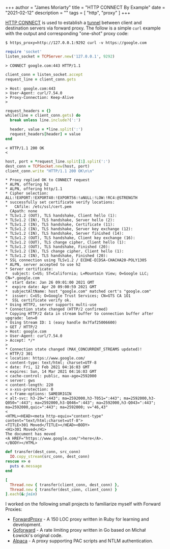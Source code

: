 +++
author = "James Moriarty"
title = "HTTP CONNECT By Example"
date = "2021-02-12"
description = ""
tags = [
  "http",
  "proxy"
]
+++

[HTTP CONNECT](https://tools.ietf.org/html/rfc7231#section-4.3.6) is used to establish a [tunnel](https://en.wikipedia.org/wiki/HTTP_tunnel) between client and destination servers via forward proxy. The follow is a simple `curl` example with the output and corresponding "one-shot" proxy code:

```
$ https_proxy=http://127.0.0.1:9292 curl -v https://google.com
```

```ruby
require 'socket'
listen_socket = TCPServer.new('127.0.0.1', 9292)
```

```
> CONNECT google.com:443 HTTP/1.1
```

```ruby
client_conn = listen_socket.accept
request_line = client_conn.gets
```

```
> Host: google.com:443
> User-Agent: curl/7.54.0
> Proxy-Connection: Keep-Alive
> 
```

```ruby
request_headers = {}
while(line = client_conn.gets) do
  break unless line.include?(':')

  header, value = *line.split(':')
  request_headers[header] = value
end
```

```
< HTTP/1.1 200 OK
< 
```

```ruby
host, port = *request_line.split[1].split(':')
dest_conn = TCPSocket.new(host, port)
client_conn.write "HTTP/1.1 200 OK\n\n"
```

```
* Proxy replied OK to CONNECT request
* ALPN, offering h2
* ALPN, offering http/1.1
* Cipher selection: ALL:!EXPORT:!EXPORT40:!EXPORT56:!aNULL:!LOW:!RC4:@STRENGTH
* successfully set certificate verify locations:
*   CAfile: /etc/ssl/cert.pem
  CApath: none
* TLSv1.2 (OUT), TLS handshake, Client hello (1):
* TLSv1.2 (IN), TLS handshake, Server hello (2):
* TLSv1.2 (IN), TLS handshake, Certificate (11):
* TLSv1.2 (IN), TLS handshake, Server key exchange (12):
* TLSv1.2 (IN), TLS handshake, Server finished (14):
* TLSv1.2 (OUT), TLS handshake, Client key exchange (16):
* TLSv1.2 (OUT), TLS change cipher, Client hello (1):
* TLSv1.2 (OUT), TLS handshake, Finished (20):
* TLSv1.2 (IN), TLS change cipher, Client hello (1):
* TLSv1.2 (IN), TLS handshake, Finished (20):
* SSL connection using TLSv1.2 / ECDHE-ECDSA-CHACHA20-POLY1305
* ALPN, server accepted to use h2
* Server certificate:
*  subject: C=US; ST=California; L=Mountain View; O=Google LLC; CN=*.google.com
*  start date: Jan 26 09:01:00 2021 GMT
*  expire date: Apr 20 09:00:59 2021 GMT
*  subjectAltName: host "google.com" matched cert's "google.com"
*  issuer: C=US; O=Google Trust Services; CN=GTS CA 1O1
*  SSL certificate verify ok.
* Using HTTP2, server supports multi-use
* Connection state changed (HTTP/2 confirmed)
* Copying HTTP/2 data in stream buffer to connection buffer after upgrade: len=0
* Using Stream ID: 1 (easy handle 0x7faf25006600)
> GET / HTTP/2
> Host: google.com
> User-Agent: curl/7.54.0
> Accept: */*
> 
* Connection state changed (MAX_CONCURRENT_STREAMS updated)!
< HTTP/2 301 
< location: https://www.google.com/
< content-type: text/html; charset=UTF-8
< date: Fri, 12 Feb 2021 04:16:03 GMT
< expires: Sun, 14 Mar 2021 04:16:03 GMT
< cache-control: public, max-age=2592000
< server: gws
< content-length: 220
< x-xss-protection: 0
< x-frame-options: SAMEORIGIN
< alt-svc: h3-29=":443"; ma=2592000,h3-T051=":443"; ma=2592000,h3-Q050=":443"; ma=2592000,h3-Q046=":443"; ma=2592000,h3-Q043=":443"; ma=2592000,quic=":443"; ma=2592000; v="46,43"
< 
<HTML><HEAD><meta http-equiv="content-type" content="text/html;charset=utf-8">
<TITLE>301 Moved</TITLE></HEAD><BODY>
<H1>301 Moved</H1>
The document has moved
<A HREF="https://www.google.com/">here</A>.
</BODY></HTML>
```

```ruby
def transfer(dest_conn, src_conn)
  IO.copy_stream(src_conn, dest_conn)
rescue => e
  puts e.message
end

[
  Thread.new { transfer(client_conn, dest_conn) },
  Thread.new { transfer(dest_conn, client_conn) }
].each(&:join)
```

<style>
pre {
  margin-left: 0%;
}

.highlight pre {
  margin-left: 5%;
}
</style>

I worked on the following small projects to familiarize myself with Forward Proxies:

- [ForwardProxy](https://github.com/jamesmoriarty/forward-proxy) - A 150 LOC proxy written in Ruby for learning and development.
- [Goforward](https://github.com/jamesmoriarty/goforward) - A rate limiting proxy written in Go based on Michał Łowicki's original code.
- [Alpaca](https://github.com/samuong/alpaca) - A proxy supporting PAC scripts and NTLM authentication.
